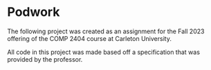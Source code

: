 # Podwork
The following project was created as an assignment for the Fall 2023 offering of the COMP 2404 course at Carleton University. 

All code in this project was made based off a specification that was provided by the professor. 
